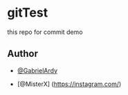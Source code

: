 # gitTest

this repo for commit demo

## Author

- [@GabrielArdy](https://github.com/GabrielArdy)

- [@MisterX] (https://instagram.com/)
